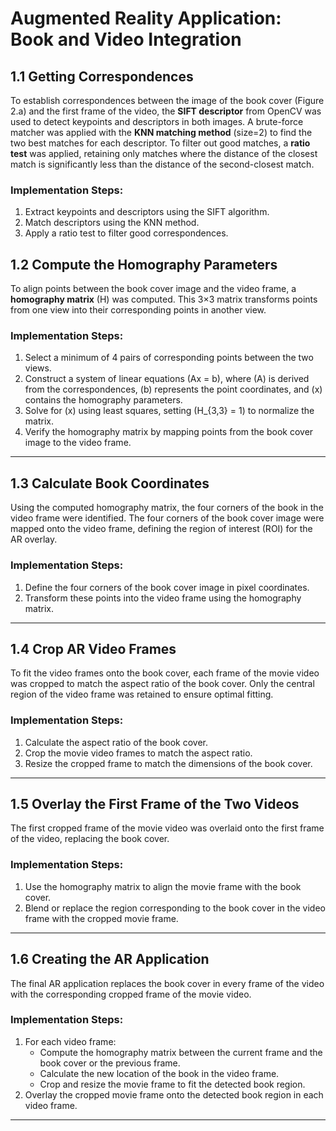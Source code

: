 # Augmented Reality Application: Book and Video Integration



## **1.1 Getting Correspondences**

To establish correspondences between the image of the book cover (Figure 2.a) and the first frame of the video, the **SIFT descriptor** from OpenCV was used to detect keypoints and descriptors in both images. A brute-force matcher was applied with the **KNN matching method** (size=2) to find the two best matches for each descriptor. To filter out good matches, a **ratio test** was applied, retaining only matches where the distance of the closest match is significantly less than the distance of the second-closest match.

### Implementation Steps:

1. Extract keypoints and descriptors using the SIFT algorithm.
2. Match descriptors using the KNN method.
3. Apply a ratio test to filter good correspondences.



## **1.2 Compute the Homography Parameters**

To align points between the book cover image and the video frame, a **homography matrix** \(H\) was computed. This 3×3 matrix transforms points from one view into their corresponding points in another view.

### Implementation Steps:

1. Select a minimum of 4 pairs of corresponding points between the two views.
2. Construct a system of linear equations \(Ax = b\), where \(A\) is derived from the correspondences, \(b\) represents the point coordinates, and \(x\) contains the homography parameters.
3. Solve for \(x\) using least squares, setting \(H_{3,3} = 1\) to normalize the matrix.
4. Verify the homography matrix by mapping points from the book cover image to the video frame.

---

## **1.3 Calculate Book Coordinates**

Using the computed homography matrix, the four corners of the book in the video frame were identified. The four corners of the book cover image were mapped onto the video frame, defining the region of interest (ROI) for the AR overlay.

### Implementation Steps:

1. Define the four corners of the book cover image in pixel coordinates.
2. Transform these points into the video frame using the homography matrix.

---

## **1.4 Crop AR Video Frames**

To fit the video frames onto the book cover, each frame of the movie video was cropped to match the aspect ratio of the book cover. Only the central region of the video frame was retained to ensure optimal fitting.

### Implementation Steps:

1. Calculate the aspect ratio of the book cover.
2. Crop the movie video frames to match the aspect ratio.
3. Resize the cropped frame to match the dimensions of the book cover.

---

## **1.5 Overlay the First Frame of the Two Videos**

The first cropped frame of the movie video was overlaid onto the first frame of the video, replacing the book cover.

### Implementation Steps:

1. Use the homography matrix to align the movie frame with the book cover.
2. Blend or replace the region corresponding to the book cover in the video frame with the cropped movie frame.

---

## **1.6 Creating the AR Application**

The final AR application replaces the book cover in every frame of the video with the corresponding cropped frame of the movie video.

### Implementation Steps:

1. For each video frame:
   - Compute the homography matrix between the current frame and the book cover or the previous frame.
   - Calculate the new location of the book in the video frame.
   - Crop and resize the movie frame to fit the detected book region.
2. Overlay the cropped movie frame onto the detected book region in each video frame.

---

